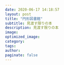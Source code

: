 ```yaml
---
date: 2020-06-17 14:18:57
layout: post
title: "円形図書館"
subtitle: 見渡す限りの本
description: 見渡す限りの本
image:
optimized_image:
category: 
tags:
author:
paginate: false
---
```


